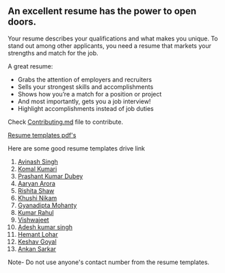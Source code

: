 ## An excellent resume has the power to open doors.

Your resume describes your qualifications and what makes you unique. To stand out among other applicants, you need a resume that markets your strengths and match for the job.

A great resume:

- Grabs the attention of employers and recruiters
- Sells your strongest skills and accomplishments
- Shows how you’re a match for a position or project
- And most importantly, gets you a job interview!
- Highlight accomplishments instead of job duties

Check [Contributing.md](https://github.com/avinash201199/Resume-Templates/blob/main/CONTRIBUTING.md) file to contribute.

[Resume templates pdf's](https://github.com/avinash201199/Resume-Templates/tree/main/Resume%20folder)

Here are some good resume templates drive link <br>

1. [Avinash Singh](https://drive.google.com/file/d/1i6VqeJlpyN4nDZCsO4gNhm1M6DUMcRjL/view?usp=sharing)
2. [Komal Kumari](https://drive.google.com/file/d/1Krzx0oEX9EOQ65l8UuCYvsD3Bub91ZUn/view?usp=sharing)
3. [Prashant Kumar Dubey](https://drive.google.com/drive/folders/1rF40RIudlg37fhuoAE4drXNu_bhaLnIg)
4. [Aaryan Arora](https://drive.google.com/file/d/1Dy98c85d2DGly4bQb3RcsvhGRCMXC2SD/view?usp=sharing)
5. [Rishita Shaw](https://docs.google.com/document/d/1k23U_BY4zTXrarkD8OAbA04BoqQMDMfWSdhO6yk-qpg/edit?usp=sharing)
6. [Khushi Nikam](https://drive.google.com/file/d/1-10TmFaJfvMMAkX6U4AwbWcX4mI8dvX1/view?usp=drivesdk)
7. [Gyanadipta Mohanty](https://drive.google.com/file/d/1k9aekQnioJdnuoRxCoFfl25frUXbhMwD/view?usp=sharing)
8. [Kumar Rahul](https://drive.google.com/file/d/1Ddlyvd_AbMQkbRDPMwZIkFdrwQsCJ9u5/view?usp=sharing)
9. [Vishwajeet](https://drive.google.com/file/d/1Km6lZ3M1Pc3PQLBBD-axiOH1U-uaarAn/view?usp=sharing)
10. [Adesh kumar singh](https://drive.google.com/file/d/1hm3jppgM-l1GM0A0slu2wP-nzip9XeXu/view?usp=sharing)
11. [Hemant Lohar](https://drive.google.com/file/d/1CYISNwgLHy1i4ukt3cDYBsEktmkLvhX9/view?usp=sharing)
12. [Keshav Goyal](https://drive.google.com/file/d/1fNG1WhvaRA523gTzGbaFEEM9J6oF99cC/view?usp=sharing)
13. [Ankan Sarkar](https://drive.google.com/file/d/1f6ok1ceGNJZOLL5X2r6QG7y3htVvtdZN/view?usp=sharing)


Note- Do not use anyone's contact number from the resume templates.
